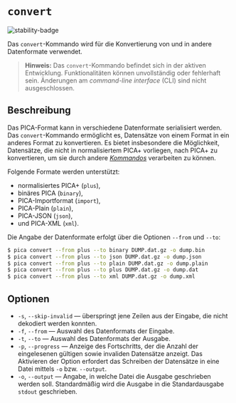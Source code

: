# `convert`

![stability-badge](https://img.shields.io/badge/stability-unstable-red?style=flat-square)

Das `convert`-Kommando wird für die Konvertierung von und in andere
Datenformate verwendet.

> **Hinweis:** Das `convert`-Kommando befindet sich in der aktiven
> Entwicklung. Funktionalitäten können unvollständig oder fehlerhaft
> sein. Änderungen am _command-line interface_ (CLI) sind nicht
> ausgeschlossen.

## Beschreibung

Das PICA-Format kann in verschiedene Datenformate serialisiert werden.
Das `convert`-Kommando ermöglicht es, Datensätze von einem Format in ein
anderes Format zu konvertieren. Es bietet insbesondere die Möglichkeit,
Datensätze, die nicht in normalisiertem PICA+ vorliegen, nach PICA+ zu
konvertieren, um sie durch andere [_Kommandos_] verarbeiten zu können.

Folgende Formate werden unterstützt:

* normalisiertes PICA+ (`plus`),
* binäres PICA (`binary`),
* PICA-Importformat (`import`),
* PICA-Plain (`plain`),
* PICA-JSON (`json`),
* und PICA-XML (`xml`).

Die Angabe der Datenformate erfolgt über die Optionen `--from` und
`--to`:

```bash
$ pica convert --from plus --to binary DUMP.dat.gz -o dump.bin
$ pica convert --from plus --to json DUMP.dat.gz -o dump.json
$ pica convert --from plus --to plain DUMP.dat.gz -o dump.plain
$ pica convert --from plus --to plus DUMP.dat.gz -o dump.dat
$ pica convert --from plus --to xml DUMP.dat.gz -o dump.xml
```

## Optionen

* `-s`, `--skip-invalid` — überspringt jene Zeilen aus der Eingabe, die nicht
  dekodiert werden konnten.
* `-f`, `--from` — Auswahl des Datenformats der Eingabe.
* `-t`, `--to` — Auswahl des Datenformats der Ausgabe.
* `-p`, `--progress` — Anzeige des Fortschritts, der die Anzahl der
  eingelesenen gültigen sowie invaliden Datensätze anzeigt. Das
  Aktivieren der Option erfordert das Schreiben der Datensätze in eine
  Datei mittels `-o` bzw. `--output`.
* `-o`, `--output` — Angabe, in welche Datei die Ausgabe geschrieben
  werden soll. Standardmäßig wird die Ausgabe in die Standardausgabe
  `stdout` geschrieben.


[_Kommandos_]: ./index.md

